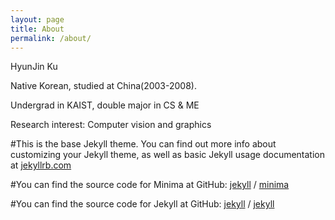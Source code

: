 ```yaml
---
layout: page
title: About
permalink: /about/
---
```


HyunJin Ku

Native Korean, studied at China(2003-2008).

Undergrad in KAIST, double major in CS & ME

Research interest: Computer vision and graphics

#This is the base Jekyll theme. You can find out more info about customizing your Jekyll theme, as well as basic Jekyll usage documentation at [jekyllrb.com](https://jekyllrb.com/)

#You can find the source code for Minima at GitHub:
[jekyll][jekyll-organization] /
[minima](https://github.com/jekyll/minima)

#You can find the source code for Jekyll at GitHub:
[jekyll][jekyll-organization] /
[jekyll](https://github.com/jekyll/jekyll)


[jekyll-organization]: https://github.com/jekyll
